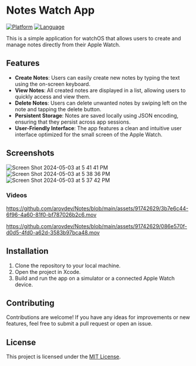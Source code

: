 # Notes Watch App

[![Platform](https://img.shields.io/badge/platform-watchOS-lightgrey.svg)](https://developer.apple.com/watchos/)
[![Language](https://img.shields.io/badge/language-Swift-orange.svg)](https://developer.apple.com/swift/)

This is a simple application for watchOS that allows users to create and manage notes directly from their Apple Watch.

## Features

- **Create Notes**: Users can easily create new notes by typing the text using the on-screen keyboard.
- **View Notes**: All created notes are displayed in a list, allowing users to quickly access and view them.
- **Delete Notes**: Users can delete unwanted notes by swiping left on the note and tapping the delete button.
- **Persistent Storage**: Notes are saved locally using JSON encoding, ensuring that they persist across app sessions.
- **User-Friendly Interface**: The app features a clean and intuitive user interface optimized for the small screen of the Apple Watch.

## Screenshots

![Screen Shot 2024-05-03 at 5 41 41 PM](https://github.com/arovdev/Notes/assets/91742629/c330d123-8979-4048-a430-4c75486330a6)
![Screen Shot 2024-05-03 at 5 38 36 PM](https://github.com/arovdev/Notes/assets/91742629/4548edc2-d51f-4476-95c6-4058e885efc7)
![Screen Shot 2024-05-03 at 5 37 42 PM](https://github.com/arovdev/Notes/assets/91742629/1d0b57db-942e-4022-90b2-a20783238ca1)

### Videos

https://github.com/arovdev/Notes/blob/main/assets/91742629/3b7e6c44-6f96-4a60-81f0-bf787026b2c6.mov

https://github.com/arovdev/Notes/blob/main/assets/91742629/086e570f-d0d5-4fd0-a62d-3583b97bca48.mov

## Installation

1. Clone the repository to your local machine.
2. Open the project in Xcode.
3. Build and run the app on a simulator or a connected Apple Watch device.

## Contributing

Contributions are welcome! If you have any ideas for improvements or new features, feel free to submit a pull request or open an issue.

## License

This project is licensed under the [MIT License](LICENSE).
